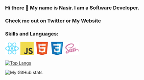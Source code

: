 ### Hi there 👋 My name is Nasir. I am a Software Developer.

### Check me out on [Twitter](https://twitter.com/a_nasri8) or My [Website](https://www.sharifwebdev.com/)


### Skills and Languages:
 <img src="https://raw.githubusercontent.com/devicons/devicon/9f4f5cdb393299a81125eb5127929ea7bfe42889/icons/react/react-original.svg" width="45rem" alt="react" /> <img src="https://raw.githubusercontent.com/devicons/devicon/9f4f5cdb393299a81125eb5127929ea7bfe42889/icons/javascript/javascript-original.svg" width="45rem" alt="javascript" /> <img src="https://raw.githubusercontent.com/devicons/devicon/9f4f5cdb393299a81125eb5127929ea7bfe42889/icons/html5/html5-original.svg" width="45rem" alt="html5" />  <img src="https://raw.githubusercontent.com/devicons/devicon/9f4f5cdb393299a81125eb5127929ea7bfe42889/icons/css3/css3-original.svg" width="45rem"  alt="css"/> <img src="https://raw.githubusercontent.com/devicons/devicon/9f4f5cdb393299a81125eb5127929ea7bfe42889/icons/sass/sass-original.svg" width="45rem" alt="sass" />


[![Top Langs](https://github-readme-stats.vercel.app/api/top-langs/?username=abdinaa17&layout=compact)](https://github.com/abdinaa17/github-readme-stats)

![My GitHub stats](https://github-readme-stats.vercel.app/api?username=abdinaa17&show_icons=true&theme=dark)




